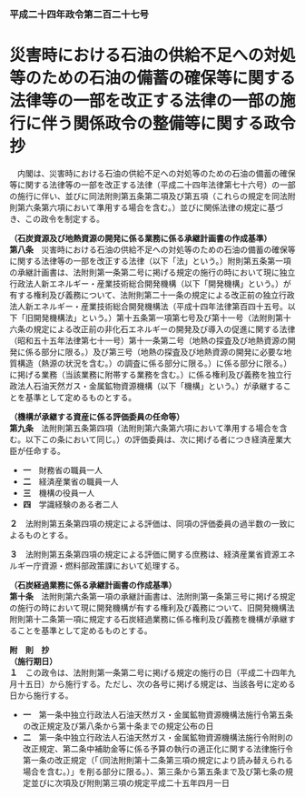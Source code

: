 ### 平成二十四年政令第二百二十七号  
# 災害時における石油の供給不足への対処等のための石油の備蓄の確保等に関する法律等の一部を改正する法律の一部の施行に伴う関係政令の整備等に関する政令　抄  
　内閣は、災害時における石油の供給不足への対処等のための石油の備蓄の確保等に関する法律等の一部を改正する法律（平成二十四年法律第七十六号）の一部の施行に伴い、並びに同法附則第五条第二項及び第五項（これらの規定を同法附則第六条第六項において準用する場合を含む。）並びに関係法律の規定に基づき、この政令を制定する。  
  
**（石炭資源及び地熱資源の開発に係る業務に係る承継計画書の作成基準）**  
**第八条**　災害時における石油の供給不足への対処等のための石油の備蓄の確保等に関する法律等の一部を改正する法律（以下「法」という。）附則第五条第一項の承継計画書は、法附則第一条第二号に掲げる規定の施行の時において現に独立行政法人新エネルギー・産業技術総合開発機構（以下「開発機構」という。）が有する権利及び義務について、法附則第二十一条の規定による改正前の独立行政法人新エネルギー・産業技術総合開発機構法（平成十四年法律第百四十五号。以下「旧開発機構法」という。）第十五条第一項第七号及び第十一号（法附則第十六条の規定による改正前の非化石エネルギーの開発及び導入の促進に関する法律（昭和五十五年法律第七十一号）第十一条第二号（地熱の探査及び地熱資源の開発に係る部分に限る。）及び第三号（地熱の探査及び地熱資源の開発に必要な地質構造（熱源の状況を含む。）の調査に係る部分に限る。）に係る部分に限る。）に掲げる業務（当該業務に附帯する業務を含む。）に係る権利及び義務を独立行政法人石油天然ガス・金属鉱物資源機構（以下「機構」という。）が承継することを基準として定めるものとする。  
  
**（機構が承継する資産に係る評価委員の任命等）**  
**第九条**　法附則第五条第四項（法附則第六条第六項において準用する場合を含む。以下この条において同じ。）の評価委員は、次に掲げる者につき経済産業大臣が任命する。  
* **一**　財務省の職員一人  
* **二**　経済産業省の職員一人  
* **三**　機構の役員一人  
* **四**　学識経験のある者二人  
  
**２**　法附則第五条第四項の規定による評価は、同項の評価委員の過半数の一致によるものとする。  
  
**３**　法附則第五条第四項の規定による評価に関する庶務は、経済産業省資源エネルギー庁資源・燃料部政策課において処理する。  
  
**（石炭経過業務に係る承継計画書の作成基準）**  
**第十条**　法附則第六条第一項の承継計画書は、法附則第一条第三号に掲げる規定の施行の時において現に開発機構が有する権利及び義務について、旧開発機構法附則第十二条第一項に規定する石炭経過業務に係る権利及び義務を機構が承継することを基準として定めるものとする。  
  
**附　則　抄**  
**（施行期日）**  
**１**　この政令は、法附則第一条第二号に掲げる規定の施行の日（平成二十四年九月十五日）から施行する。ただし、次の各号に掲げる規定は、当該各号に定める日から施行する。  
* **一**　第一条中独立行政法人石油天然ガス・金属鉱物資源機構法施行令第五条の改正規定及び第八条から第十条までの規定公布の日  
* **二**　第一条中独立行政法人石油天然ガス・金属鉱物資源機構法施行令附則の改正規定、第二条中補助金等に係る予算の執行の適正化に関する法律施行令第一条の改正規定（「（同法附則第十二条第三項の規定により読み替えられる場合を含む。）」を削る部分に限る。）、第三条から第五条まで及び第七条の規定並びに次項及び附則第三項の規定平成二十五年四月一日  
  

